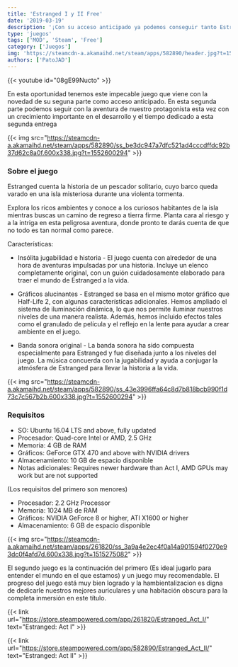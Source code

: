 ```yaml
---
title: 'Estranged I y II Free'
date: '2019-03-19'
description: '¡Con su acceso anticipado ya podemos conseguir tanto Estranged Act I y Act II completamente GRATIS!'
type: 'juegos'
tags: ['MOD', 'Steam', 'Free']
category: ['Juegos']
img: 'https://steamcdn-a.akamaihd.net/steam/apps/582890/header.jpg?t=1552600294'
authors: ['PatoJAD']
---
```


{{< youtube id="08gE99Nucto" >}}

En esta oportunidad tenemos este impecable juego que viene con la novedad de su seguna parte como acceso anticipado. En esta segunda parte podemos seguir con la aventura de nuestro protagonista esta vez con un crecimiento importante en el desarrollo y el tiempo dedicado a esta segunda entrega

{{< img src="https://steamcdn-a.akamaihd.net/steam/apps/582890/ss_be3dc947a7dfc521ad4cccdffdc92b37d62c8a0f.600x338.jpg?t=1552600294" >}}

### Sobre el juego

Estranged cuenta la historia de un pescador solitario, cuyo barco queda varado en una isla misteriosa durante una violenta tormenta.

Explora los ricos ambientes y conoce a los curiosos habitantes de la isla mientras buscas un camino de regreso a tierra firme. Planta cara al riesgo y a la intriga en esta peligrosa aventura, donde pronto te darás cuenta de que no todo es tan normal como parece.

Características:

-   Insólita jugabilidad e historia - El juego cuenta con alrededor de una hora de aventuras impulsadas por una historia. Incluye un elenco completamente original, con un guión cuidadosamente elaborado para traer el mundo de Estranged a la vida.

-   Gráficos alucinantes - Estranged se basa en el mismo motor gráfico que Half-Life 2, con algunas características adicionales. Hemos ampliado el sistema de iluminación dinámica, lo que nos permite iluminar nuestros niveles de una manera realista. Además, hemos incluido efectos tales como el granulado de película y el reflejo en la lente para ayudar a crear ambiente en el juego.

-   Banda sonora original - La banda sonora ha sido compuesta especialmente para Estranged y fue diseñada junto a los niveles del juego. La música concuerda con la jugabilidad y ayuda a conjugar la atmósfera de Estranged para llevar la historia a la vida.

{{< img src="https://steamcdn-a.akamaihd.net/steam/apps/582890/ss_43e3996ffa64c8d7b818bcb990f1d73c7c567b2b.600x338.jpg?t=1552600294" >}}

### Requisitos

-   SO: Ubuntu 16.04 LTS and above, fully updated
-   Procesador: Quad-core Intel or AMD, 2.5 GHz
-   Memoria: 4 GB de RAM
-   Gráficos: GeForce GTX 470 and above with NVIDIA drivers
-   Almacenamiento: 10 GB de espacio disponible
-   Notas adicionales: Requires newer hardware than Act I, AMD GPUs may work but are not supported

(Los requisitos del primero son menores)

-   Procesador: 2.2 GHz Processor
-   Memoria: 1024 MB de RAM
-   Gráficos: NVIDIA GeForce 8 or higher, ATI X1600 or higher
-   Almacenamiento: 6 GB de espacio disponible

{{< img src="https://steamcdn-a.akamaihd.net/steam/apps/261820/ss_3a9a4e2ec4f0a14a901594f0270e93dc0f4afd7d.600x338.jpg?t=1515275082" >}}

El segundo juego es la continuación del primero (Es ideal jugarlo para entender el mundo en el que estamos) y un juego muy recomendable. El progreso del juego está muy bien logrado y la hambientalizacion es digna de dedicarle nuestros mejores auriculares y una habitación obscura para la completa inmersión en este título.

{{< link url="https://store.steampowered.com/app/261820/Estranged_Act_I/" text="Estranged: Act I" >}}

{{< link url="https://store.steampowered.com/app/582890/Estranged_Act_II/" text="Estranged: Act II" >}}
